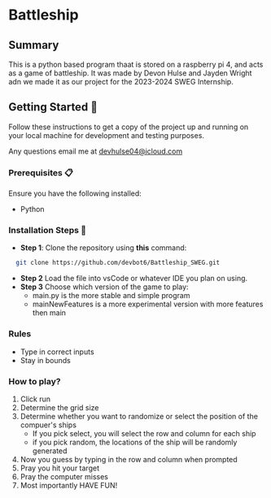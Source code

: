 # Battleship

## Summary
This is a python based program thaat is stored on a raspberry pi 4, and acts as a game of battleship. It was made by Devon Hulse and Jayden Wright adn we made it as our project for the 2023-2024 SWEG Internship.
## Getting Started 🚀

Follow these instructions to get a copy of the project up and running on your local machine for development and testing purposes.

Any questions email me at devhulse04@icloud.com

### Prerequisites 📋

Ensure you have the following installed:

- Python

### Installation Steps 💽

- **Step 1**: Clone the repository using **this** command:
```bash
  git clone https://github.com/devbot6/Battleship_SWEG.git
``` 
- **Step 2** Load the file into vsCode or whatever IDE you plan on using.
- **Step 3** Choose which version of the game to play:
  - main.py is the more stable and simple program
  - mainNewFeatures is a more experimental version with more features then main

### Rules
- Type in correct inputs
- Stay in bounds 

### How to play?
1. Click run
2. Determine the grid size
3. Determine whether you want to randomize or select the position of the compuer's ships
   - If you pick select, you will select the row and column for each ship
   - if you pick random, the locations of the ship will be randomly generated
4. Now you guess by typing in the row and column when prompted
5. Pray you hit your target
6. Pray the computer misses
7. Most importantly HAVE FUN!
